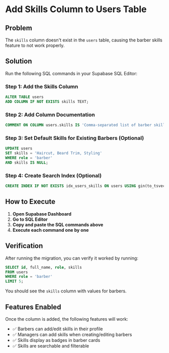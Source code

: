 # Add Skills Column to Users Table

## Problem
The `skills` column doesn't exist in the `users` table, causing the barber skills feature to not work properly.

## Solution
Run the following SQL commands in your Supabase SQL Editor:

### Step 1: Add the Skills Column
```sql
ALTER TABLE users 
ADD COLUMN IF NOT EXISTS skills TEXT;
```

### Step 2: Add Column Documentation
```sql
COMMENT ON COLUMN users.skills IS 'Comma-separated list of barber skills/specializations';
```

### Step 3: Set Default Skills for Existing Barbers (Optional)
```sql
UPDATE users 
SET skills = 'Haircut, Beard Trim, Styling'
WHERE role = 'barber' 
AND skills IS NULL;
```

### Step 4: Create Search Index (Optional)
```sql
CREATE INDEX IF NOT EXISTS idx_users_skills ON users USING gin(to_tsvector('english', skills));
```

## How to Execute

1. **Open Supabase Dashboard**
2. **Go to SQL Editor**
3. **Copy and paste the SQL commands above**
4. **Execute each command one by one**

## Verification

After running the migration, you can verify it worked by running:

```sql
SELECT id, full_name, role, skills 
FROM users 
WHERE role = 'barber' 
LIMIT 5;
```

You should see the `skills` column with values for barbers.

## Features Enabled

Once the column is added, the following features will work:

- ✅ Barbers can add/edit skills in their profile
- ✅ Managers can add skills when creating/editing barbers
- ✅ Skills display as badges in barber cards
- ✅ Skills are searchable and filterable

